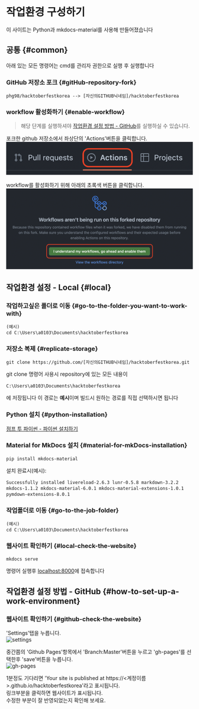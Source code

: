 # 작업환경 구성하기
이 사이트는 Python과 mkdocs-material를 사용해 만들어졌습니다

## 공통 {#common}

아래 있는 모든 명령어는 cmd를 관리자 권한으로 실행 후 실행합니다

### GitHub 저장소 포크 {#gitHub-repository-fork}

```
phg98/hacktoberfestkorea --> [자신의GITHUB닉네임]/hacktoberfestkorea
```

### workflow 활성화하기 {#enable-workflow}
> 해당 단계를 실행하셔야 [작업환경 설정 방법 - GitHub](#how-to-set-up-a-work-environment)를 실행하실 수 있습니다.

포크한 github 저장소에서 좌상단의 'Actions'버튼을 클릭합니다.
!['Actions'버튼](img/actions.png)

workflow를 활성화하기 위해 아래의 초록색 버튼을 클릭합니다.
![enable_workflows](img/enable_workflows.png)

## 작업환경 설정 - Local {#local}

### 작업하고싶은 폴더로 이동 {#go-to-the-folder-you-want-to-work-with}

```
(예시)
cd C:\Users\a0103\Documents\hacktoberfestkorea
```

### 저장소 복제 {#replicate-storage}

```
git clone https://github.com/[자신의GITHUB닉네임]/hacktoberfestkorea.git
```

git clone 명령어 사용시 repository에 있는 모든 내용이

```
C:\Users\a0103\Documents\hacktoberfestkorea
```

에 저장됩니다 이 경로는 **예시**이며 빌드시 원하는 경로를 직접 선택하시면 됩니다

### Python 설치 {#python-installation}

[점프 투 파이썬 - 파이썬 설치하기](https://wikidocs.net/8)

### Material for MkDocs 설치 {#material-for-mkDocs-installation}

```
pip install mkdocs-material
```

설치 완료시(예시):

```
Successfully installed livereload-2.6.3 lunr-0.5.8 markdown-3.2.2 mkdocs-1.1.2 mkdocs-material-6.0.1 mkdocs-material-extensions-1.0.1 pymdown-extensions-8.0.1
```

### 작업폴더로 이동 {#go-to-the-job-folder}

```
(예시)
cd C:\Users\a0103\Documents\hacktoberfestkorea
```

### 웹사이트 확인하기 {#local-check-the-website}

```
mkdocs serve
```

명령어 실행후 [localhost:8000](localhost:8000)에 접속합니다

## 작업환경 설정 방법 - GitHub {#how-to-set-up-a-work-environment}

### 웹사이트 확인하기 {#github-check-the-website}

'Settings'탭을 누릅니다.  
![settings](img/settings.png)  

중간쯤의 'Github Pages'항목에서 'Branch:Master'버튼을 누르고 'gh-pages'를 선택한후 'save'버튼을 누릅니다.  
![gh-pages](img/gh-pages.png)  

1분정도 기다리면 'Your site is published at https://<계정이름>.github.io/hacktoberfestkorea'라고 표시됩니다.  
링크부분을 클릭하면 웹사이트가 표시됩니다.  
수정한 부분이 잘 반영되었는지 확인해 보세요.  